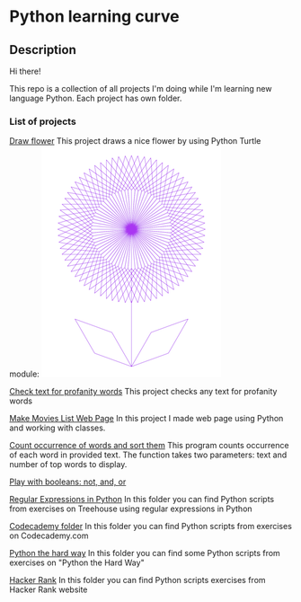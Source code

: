 # Python learning curve

## Description
Hi there!

This repo is a collection of all projects I'm doing while I'm learning new language Python.
Each project has own folder.


### List of projects
[Draw flower](https://github.com/ipero/python_learning_curve/tree/master/drawings)
This project draws a nice flower by using Python Turtle module:
![alt text](https://github.com/ipero/python_learning_curve/blob/master/drawings/Flower_Screen_Shot.png "Flower by Python Turtle")

[Check text for profanity words](https://github.com/ipero/python_learning_curve/tree/master/profanity_checker)
This project checks any text for profanity words

[Make Movies List Web Page](https://github.com/ipero/python_learning_curve/tree/master/movies)
In this project I made web page using Python and working with classes.


[Count occurrence of words and sort them](https://github.com/ipero/python_learning_curve/tree/master/count_words)
This program counts occurrence of each word in provided text. The function takes two parameters: text and
number of top words to display.

[Play with booleans: not, and, or](https://github.com/ipero/python_learning_curve/tree/master/booleans)

[Regular Expressions in Python](https://github.com/ipero/python_learning_curve/tree/master/reg_python)
In this folder you can find Python scripts from exercises on Treehouse using regular expressions in Python

[Codecademy folder](https://github.com/ipero/python_learning_curve/tree/master/codecademy)
In this folder you can find Python scripts from exercises on Codecademy.com

[Python the hard way](https://github.com/ipero/python_learning_curve/tree/master/python_the_hard_way)
In this folder you can find some Python scripts from exercises on "Python the Hard Way"

[Hacker Rank](https://github.com/ipero/python_learning_curve/tree/master/hackerrank)
In this folder you can find Python scripts exercises from Hacker Rank website
